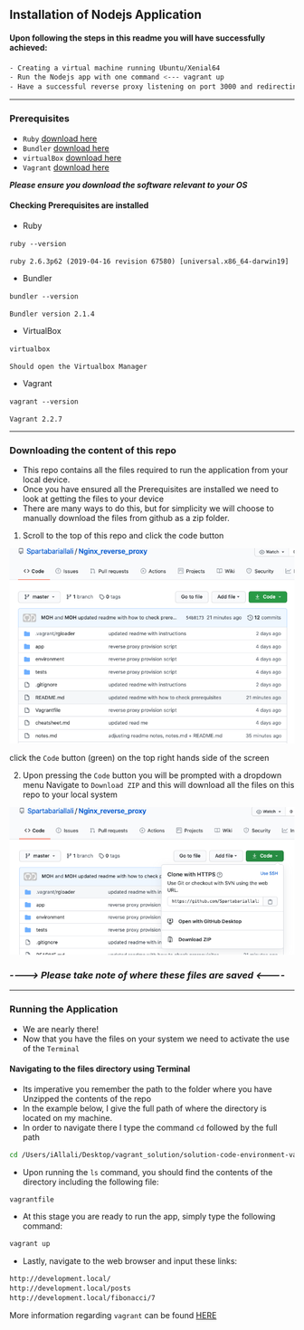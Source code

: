 ## Installation of Nodejs Application
#### Upon following the steps in this readme you will have successfully achieved:
```bash
- Creating a virtual machine running Ubuntu/Xenial64
- Run the Nodejs app with one command <--- vagrant up
- Have a successful reverse proxy listening on port 3000 and redirecting requests to port 80
```
---

### Prerequisites
- `Ruby` [download here](https://www.ruby-lang.org/en/downloads/)
- `Bundler` [download here](https://bundler.io/)
- `virtualBox` [download here](https://www.virtualbox.org/wiki/Downloads)
- `Vagrant` [download here](https://www.vagrantup.com/downloads)

***Please ensure you download the software relevant to your OS***

#### Checking Prerequisites are installed

- Ruby

`ruby --version`

`ruby 2.6.3p62 (2019-04-16 revision 67580) [universal.x86_64-darwin19]`

- Bundler

`bundler --version`

`Bundler version 2.1.4`

- VirtualBox

`virtualbox`

`Should open the Virtualbox Manager`

- Vagrant

`vagrant --version`

`Vagrant 2.2.7`

---

### Downloading the content of this repo
- This repo contains all the files required to run the application from your local device.
- Once you have ensured all the Prerequisites are installed we need to look at getting the files to your device
- There are many ways to do this, but for simplicity we will choose to manually download the files from github as a zip folder.


1. Scroll to the top of this repo and click the code button

![Top of repo](imagesmd/allfiles.jpeg)

click the `Code` button (green) on the top right hands side of the screen


2. Upon pressing the `Code` button you will be prompted with a dropdown menu
   Navigate to `Download ZIP` and this will download all the files on this repo to your local system

![Code button](imagesmd/codebutton.jpeg)



### ***----> Please take note of where these files are saved <----***

---

### Running the Application
- We are nearly there!
- Now that you have the files on your system we need to activate the use of the `Terminal`

#### Navigating to the files directory using Terminal
- Its imperative you remember the path to the folder where you have Unzipped the contents of the repo
- In the example below, I give the full path of where the directory is located on my machine.
- In order to navigate there I type the command `cd` followed by the full path
```bash
cd /Users/iAllali/Desktop/vagrant_solution/solution-code-environment-vars
```
- Upon running the `ls` command, you should find the contents of the directory including the following file:
```bash
vagrantfile
```
- At this stage you are ready to run the app, simply type the following command:
```bash
vagrant up
```
- Lastly, navigate to the web browser and input these links:
```bash
http://development.local/
http://development.local/posts
http://development.local/fibonacci/7
```
More information regarding `vagrant` can be found [HERE](https://github.com/Spartabariallali/Spartarepo/tree/master/vagrant_notes)
